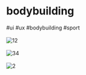 # bodybuilding
#ui #ux #bodybuilding #sport 
<br><br>
![12](https://user-images.githubusercontent.com/116552870/233848054-ec92ac60-b3d7-4a59-aebe-211942de06e5.jpg)
<br><br>
![34](https://user-images.githubusercontent.com/116552870/233848619-6926055f-ee7d-4990-8e83-c757f97f2625.jpg)
<br><br>
![2](https://user-images.githubusercontent.com/116552870/235364369-0c8ed39e-9a6e-4792-94c2-ab6bed7f35ca.jpg)
